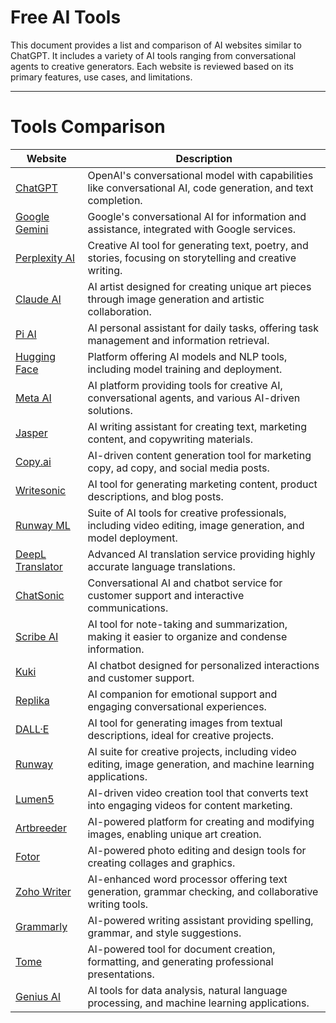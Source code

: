 # Free AI Tools

This document provides a list and comparison of AI websites similar to ChatGPT. It includes a variety of AI tools ranging from conversational agents to creative generators. Each website is reviewed based on its primary features, use cases, and limitations.

---

# Tools Comparison

| Website                                              | Description                                                                                                    |
| ---------------------------------------------------- | -------------------------------------------------------------------------------------------------------------- |
| [ChatGPT](https://chatgpt.com/)                      | OpenAI's conversational model with capabilities like conversational AI, code generation, and text completion.  |
| [Google Gemini](https://gemini.google.com/)          | Google's conversational AI for information and assistance, integrated with Google services.                    |
| [Perplexity AI](https://perplexity.ai/)              | Creative AI tool for generating text, poetry, and stories, focusing on storytelling and creative writing.      |
| [Claude AI](https://claude.ai/)                      | AI artist designed for creating unique art pieces through image generation and artistic collaboration.         |
| [Pi AI](https://pi.ai/)                              | AI personal assistant for daily tasks, offering task management and information retrieval.                     |
| [Hugging Face](https://huggingface.co/)              | Platform offering AI models and NLP tools, including model training and deployment.                            |
| [Meta AI](https://meta.ai/)                          | AI platform providing tools for creative AI, conversational agents, and various AI-driven solutions.           |
| [Jasper](https://www.jasper.ai/)                     | AI writing assistant for creating text, marketing content, and copywriting materials.                          |
| [Copy.ai](https://www.copy.ai/)                      | AI-driven content generation tool for marketing copy, ad copy, and social media posts.                         |
| [Writesonic](https://writesonic.com/)                | AI tool for generating marketing content, product descriptions, and blog posts.                                |
| [Runway ML](https://runwayml.com/)                   | Suite of AI tools for creative professionals, including video editing, image generation, and model deployment. |
| [DeepL Translator](https://www.deepl.com/translator) | Advanced AI translation service providing highly accurate language translations.                               |
| [ChatSonic](https://chatsonic.com/)                  | Conversational AI and chatbot service for customer support and interactive communications.                     |
| [Scribe AI](https://scribe.ai/)                      | AI tool for note-taking and summarization, making it easier to organize and condense information.              |
| [Kuki](https://www.kuki.ai/)                         | AI chatbot designed for personalized interactions and customer support.                                        |
| [Replika](https://replika.ai/)                       | AI companion for emotional support and engaging conversational experiences.                                    |
| [DALL·E](https://www.openai.com/dall-e/)             | AI tool for generating images from textual descriptions, ideal for creative projects.                          |
| [Runway](https://runwayml.com/)                      | AI suite for creative projects, including video editing, image generation, and machine learning applications.  |
| [Lumen5](https://www.lumen5.com/)                    | AI-driven video creation tool that converts text into engaging videos for content marketing.                   |
| [Artbreeder](https://www.artbreeder.com/)            | AI-powered platform for creating and modifying images, enabling unique art creation.                           |
| [Fotor](https://www.fotor.com/)                      | AI-powered photo editing and design tools for creating collages and graphics.                                  |
| [Zoho Writer](https://www.zoho.com/writer/)          | AI-enhanced word processor offering text generation, grammar checking, and collaborative writing tools.        |
| [Grammarly](https://www.grammarly.com/)              | AI-powered writing assistant providing spelling, grammar, and style suggestions.                               |
| [Tome](https://tome.app/)                            | AI-powered tool for document creation, formatting, and generating professional presentations.                  |
| [Genius AI](https://www.genius.ai/)                  | AI tools for data analysis, natural language processing, and machine learning applications.                    |
